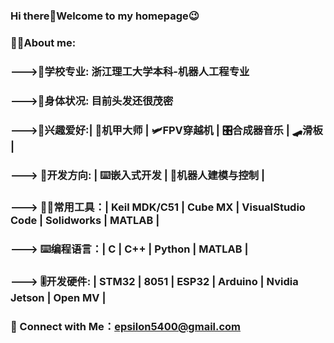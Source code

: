 ### Hi there👋Welcome to my homepage😉
### 🧑‍💻About me:
###       --->🏫学校专业: 浙江理工大学本科-机器人工程专业
###       --->🧑‍身体状况: 目前头发还很茂密
###       --->🌱兴趣爱好:| 🦾机甲大师 | 🛩️FPV穿越机 | 🎛️合成器音乐 | 🛹滑板 |
###       ---> 🔭开发方向: | ⌨️嵌入式开发 | 🤖机器人建模与控制 | 
###       ---> 🧑‍🔧常用工具：| Keil MDK/C51 | Cube MX | VisualStudio Code | Solidworks | MATLAB |                
###       ---> ⌨️编程语言：| C | C++ | Python | MATLAB |
###       ---> 🎚️开发硬件: | STM32 | 8051 | ESP32 | Arduino | Nvidia Jetson | Open MV |
###                  
### 🤝 Connect with Me：epsilon5400@gmail.com
<!--
**Epsilon-Wu/Epsilon-Wu** is a ✨ _special_ ✨ repository because its `README.md` (this file) appears on your GitHub profile.

Here are some ideas to get you started:

- 🔭 I’m currently working on ...
- 🌱 I’m currently learning ...
- 👯 I’m looking to collaborate on ...
- 🤔 I’m looking for help with ...
- 💬 Ask me about ...
- 📫 How to reach me: ...
- 😄 Pronouns: ...
- ⚡ Fun fact: ...
-->
